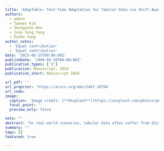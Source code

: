 ```yaml
---
title: 'AdapTable: Test-Time Adaptation for Tabular Data via Shift-Aware Uncertainty Calibrator and Label Distribution Handler'
authors:
  - admin
  - Taewon Kim
  - Seungyeon Woo
  - June Yong Yang
  - Eunho Yang
author_notes:
  - 'Equal contribution'
  - 'Equal contribution'
date: '2023-06-15T00:00:00Z'
publishDate: '1998-03-20T00:00:00Z'
publication_types: ['3']
publication: Manuscript, 2024
publication_short: Manuscript 2024

url_pdf: ''
url_preprint: 'https://arxiv.org/abs/2407.10784'
url_code: 
image:
  caption: 'Image credit: [**Unsplash**](https://unsplash.com/photos/pLCdAaMFLTE)'
  focal_point: ''
  preview_only: false

note: ""
abstract: "In real-world scenarios, tabular data often suffer from distribution shifts that threaten the performance of machine learning models. Despite its prevalence and importance, handling distribution shifts in the tabular domain remains underexplored due to the inherent challenges within the tabular data itself. In this sense, test-time adaptation (TTA) offers a promising solution by adapting models to target data without accessing source data, crucial for privacy-sensitive tabular domains. However, existing TTA methods either 1) overlook the nature of tabular distribution shifts, often involving label distribution shifts, or 2) impose architectural constraints on the model, leading to a lack of applicability. To this end, we propose AdapTable, a novel TTA framework for tabular data. AdapTable operates in two stages: 1) calibrating model predictions using a shift-aware uncertainty calibrator, and 2) adjusting these predictions to match the target label distribution with a label distribution handler. We validate the effectiveness of AdapTable through theoretical analysis and extensive experiments on various distribution shift scenarios. Our results demonstrate AdapTable's ability to handle various real-world distribution shifts, achieving up to a 16% improvement on the HELOC dataset."
summary: ""
tags: []
featured: true

---
```

